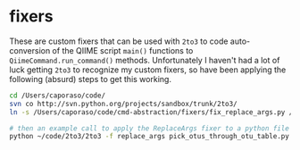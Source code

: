 fixers
===============

These are custom fixers that can be used with `2to3` to code auto-conversion of the QIIME script `main()` functions to `QiimeCommand.run_command()` methods. Unfortunately I haven't had a lot of luck getting `2to3` to recognize my custom fixers, so have been applying the following (absurd) steps to get this working. 

```bash
cd /Users/caporaso/code/
svn co http://svn.python.org/projects/sandbox/trunk/2to3/
ln -s /Users/caporaso/code/cmd-abstraction/fixers/fix_replace_args.py /Users/caporaso/code/2to3/lib2to3/fixes/

# then an example call to apply the ReplaceArgs fixer to a python file
python ~/code/2to3/2to3 -f replace_args pick_otus_through_otu_table.py
```
